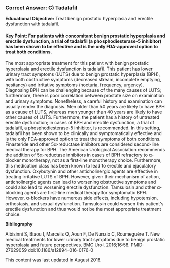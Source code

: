 
### Correct Answer: C) Tadalafil 

**Educational Objective:** Treat benign prostatic hyperplasia and erectile dysfunction with tadalafil.

#### **Key Point:** For patients with concomitant benign prostatic hyperplasia and erectile dysfunction, a trial of tadalafil (a phosphodiesterase-5 inhibitor) has been shown to be effective and is the only FDA-approved option to treat both conditions.

The most appropriate treatment for this patient with benign prostatic hyperplasia and erectile dysfunction is tadalafil. This patient has lower urinary tract symptoms (LUTS) due to benign prostatic hyperplasia (BPH), with both obstructive symptoms (decreased stream, incomplete emptying, hesitancy) and irritative symptoms (nocturia, frequency, urgency). Diagnosing BPH can be challenging because of the many causes of LUTS; furthermore, there is poor correlation between prostate size on examination and urinary symptoms. Nonetheless, a careful history and examination can usually render the diagnosis. Men older than 50 years are likely to have BPH as a cause of LUTS, whereas men younger than 40 years are likely to have other causes of LUTS. Furthermore, the patient has a history of untreated erectile dysfunction; in cases of BPH and erectile dysfunction, a trial of tadalafil, a phosphodiesterase-5 inhibitor, is recommended. In this setting, tadalafil has been shown to be clinically and symptomatically effective and is the only FDA-approved option to treat the symptoms of both conditions.
Finasteride and other 5α-reductase inhibitors are considered second-line medical therapy for BPH. The American Urological Association recommends the addition of 5α-reductase inhibitors in cases of BPH refractory to α-blocker monotherapy, not as a first-line monotherapy choice. Furthermore, this medication class has been known to lead to erectile and ejaculatory dysfunction.
Oxybutynin and other anticholinergic agents are effective in treating irritative LUTS of BPH. However, given their mechanism of action, anticholinergic agents can lead to worsening obstructive symptoms and could also lead to worsening erectile dysfunction.
Tamsulosin and other α-blocking agents are first-line medical therapy for symptomatic BPH. However, α-blockers have numerous side effects, including hypotension, orthostasis, and sexual dysfunction. Tamsulosin could worsen this patient's erectile dysfunction and thus would not be the most appropriate treatment choice.

**Bibliography**

Albisinni S, Biaou I, Marcelis Q, Aoun F, De Nunzio C, Roumeguère T. New medical treatments for lower urinary tract symptoms due to benign prostatic hyperplasia and future perspectives. BMC Urol. 2016;16:58. PMID: 27629059 doi:10.1186/s12894-016-0176-0

This content was last updated in August 2018.